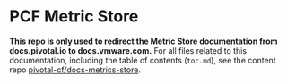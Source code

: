 #  PCF Metric Store

**This repo is only used to redirect the Metric Store documentation from docs.pivotal.io to docs.vmware.com.** 
For all files related to this documentation, including the table of contents (`toc.md`), see the content repo [pivotal-cf/docs-metrics-store](https://github.com/pivotal-cf/docs-metric-store).
